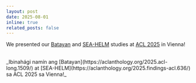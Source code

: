 ```yaml
---
layout: post
date: 2025-08-01
inline: true
related_posts: false
---
```


We presented our [Batayan](https://aclanthology.org/2025.acl-long.1509/) and [SEA-HELM](https://aclanthology.org/2025.findings-acl.636/) studies at [ACL 2025](https://2025.aclweb.org/) in Vienna! 

<br>
<span class="filipino-text">_Ibinahági namín ang [Batayan](https://aclanthology.org/2025.acl-long.1509/) at [SEA-HELM](https://aclanthology.org/2025.findings-acl.636/) sa ACL 2025 sa Vienna!_</span>